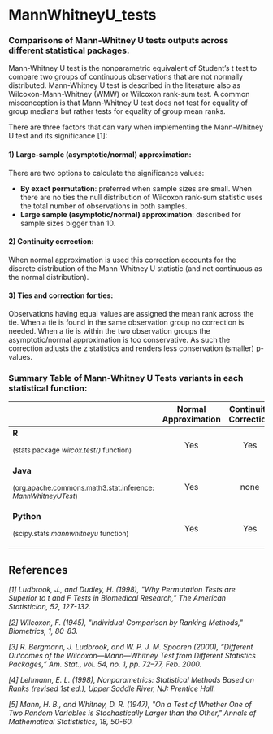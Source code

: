 # MannWhitneyU_tests

### Comparisons of Mann-Whitney U tests outputs across different statistical packages. 

Mann-Whitney U test is the nonparametric equivalent of Student’s t test to compare two groups of continuous observations that are not normally distributed. Mann-Whitney U test is described in the literature also as Wilcoxon-Mann-Whitney (WMW) or Wilcoxon rank-sum test. A common misconception is that Mann-Whitney U test does not test for equality of group medians but rather tests for equality of group mean ranks.

There are three factors that can vary when implementing the Mann-Whitney U test and its significance [1]:

#### 1) Large-sample (asymptotic/normal) approximation:
There are two options to calculate the significance values:
- **By exact permutation**: preferred when sample sizes are small. When there are no ties the null distribution of Wilcoxon rank-sum statistic uses the total number of observations in both samples.
- **Large sample (asymptotic/normal) approximation**: described for sample sizes bigger than 10.

#### 2) Continuity correction:
When normal approximation is used this correction accounts for the discrete distribution of the Mann-Whitney U statistic (and not continuous as the normal distribution). 

#### 3) Ties and correction for ties:
Observations having equal values are assigned the mean rank across the tie. When a tie is found in the same observation group no correction is needed. When a tie is within the two observation groups the asymptotic/normal approximation is too conservative. As such the correction adjusts the z statistics and renders less conservation (smaller) p-values. 



### Summary Table of Mann-Whitney U Tests variants in each statistical function:


|              | **Normal Approximation** | **Continuity Correction** | **Correction for Ties** |
| :----------- | :----------------: | :------------: | :------------: |
|  **R** <p><sup>(stats package *wilcox.test()* function)</sup></p>| Yes | Yes | Yes |
|  **Java** <p><sup>(org.apache.commons.math3.stat.inference: *MannWhitneyUTest*)</sup></p> | Yes | none | none |
|  **Python** <p><sup>(scipy.stats *mannwhitneyu* function)</sup></p>| Yes | Yes | Yes |

  
  
## References

*[1] Ludbrook, J., and Dudley, H. (1998), "Why Permutation Tests are Superior to t and F Tests in Biomedical Research," The American Statistician, 52, 127-132.*

*[2] Wilcoxon, F. (1945), "Individual Comparison by Ranking Methods," Biometrics, 1, 80-83.*

*[3] R. Bergmann, J. Ludbrook, and W. P. J. M. Spooren (2000), “Different Outcomes of the Wilcoxon—Mann—Whitney Test from Different Statistics Packages,” Am. Stat., vol. 54, no. 1, pp. 72–77, Feb. 2000.*

*[4] Lehmann, E. L. (1998), Nonparametrics: Statistical Methods Based on Ranks (revised 1st ed.), Upper Saddle River, NJ: Prentice Hall.*

*[5] Mann, H. B., and Whitney, D. R. (1947), "On a Test of Whether One of Two Random Variables is Stochastically Larger than the Other," Annals of Mathematical Statististics, 18, 50-60.*

